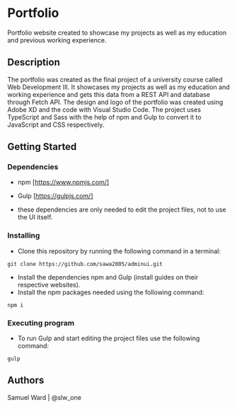 # Portfolio

Portfolio website created to showcase my projects as well as my education and previous working experience.

## Description

The portfolio was created as the final project of a university course called Web Development III. It showcases my projects as well as my education and working experience and gets this data from a REST API and database through Fetch API. The design and logo of the portfolio was created using Adobe XD and the code with Visual Studio Code. The project uses TypeScript and Sass with the help of npm and Gulp to convert it to JavaScript and CSS respectively.

## Getting Started

### Dependencies

* npm [https://www.npmjs.com/]
* Gulp [https://gulpjs.com/]

* these dependencies are only needed to edit the project files, not to use the UI itself.

### Installing

* Clone this repository by running the following command in a terminal:
```
git clone https://github.com/sawa2005/adminui.git
```
* Install the dependencies npm and Gulp (install guides on their respective websites).
* Install the npm packages needed using the following command:
```
npm i
```

### Executing program

* To run Gulp and start editing the project files use the following command:
```
gulp
```

## Authors

Samuel Ward | @slw_one


